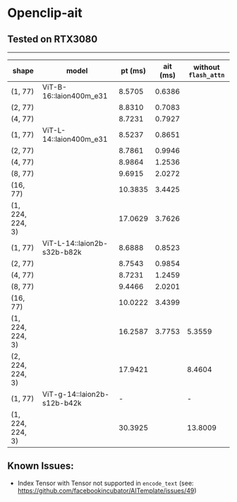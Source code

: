 # Openclip-ait
## Tested on RTX3080
-------------------------------------------------------------------------------------
shape     | model                      | pt (ms)  | ait (ms) | without `flash_attn` |
----------|----------------------------|----------|----------|-----------------------
(1, 77)   |ViT-B-16::laion400m_e31     |8.5705    |0.6386    |
(2, 77)   |                            |8.8310    |0.7083    |
(4, 77)   |                            |8.7231    |0.7927    |
(1, 77)   |ViT-L-14::laion400m_e31     |8.5237    |0.8651    |
(2, 77)   |                            |8.7861    |0.9946    |
(4, 77)   |                            |8.9864    |1.2536    |
(8, 77)   |                            |9.6915    |2.0272    |
(16, 77)  |                            |10.3835   |3.4425    |
(1, 224, 224, 3)|                      |17.0629   |3.7626    |
(1, 77)   |ViT-L-14::laion2b-s32b-b82k |8.6888    |0.8523    |
(2, 77)   |                            |8.7543    |0.9854    |
(4, 77)   |                            |8.7231    |1.2459    |
(8, 77)   |                            |9.4466    |2.0201    |
(16, 77)  |                            |10.0222   |3.4399    |
(1, 224, 224, 3)|                      |16.2587   |3.7753    |5.3559
(2, 224, 224, 3)|                      |17.9421   |          |8.4604
(1, 77)   |ViT-g-14::laion2b-s12b-b42k |-         |          |-
(1, 224, 224, 3)|                      |30.3925   |          |13.8009


## Known Issues:
- Index Tensor with Tensor not supported in `encode_text` (see: https://github.com/facebookincubator/AITemplate/issues/49)
